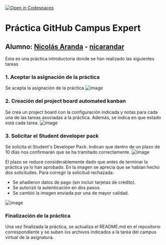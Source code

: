 [![Open in Codespaces](https://classroom.github.com/assets/launch-codespace-2972f46106e565e64193e422d61a12cf1da4916b45550586e14ef0a7c637dd04.svg)](https://classroom.github.com/open-in-codespaces?assignment_repo_id=16111659)
# Práctica GitHub Campus Expert
Alumno: **[Nicolás Aranda](https://campusdoctoradoyposgrado2425.ull.es/user/view.php?id=24251103382)** - [nicarandar](https://github.com/nicarandar)
---
Esta es una práctica introductoria donde se han realizado las siguientes tareas

### 1. Aceptar la asignación de la práctica
Se acepta la asignación de la práctica
![image](https://github.com/user-attachments/assets/ef83a541-3735-4206-b467-d33d3dba836b)


### 2. Creación del project board automated kanban
Se crea un project board con la configuración indicada y notas para cada una de las tareas asociadas a la práctica. Además, se indica en que estado está cada tarea.
![image](https://github.com/user-attachments/assets/33a0166b-c5cc-45ad-9ea1-ebe091cf0703)


### 3. Solicitar el Student developer pack
Se solicita el Student's Developer Pack. Indican que dentro de un plazo de 10 días nos confirmarán que se ha tramitado correctamente.
![image](https://github.com/user-attachments/assets/eb852c41-071d-4416-9373-38b30760d728)

El plazo se reduce considerablemente dado que antes de terminar la práctica ya lo han aprobado. 
En la imagen se aprecia que se habían hecho dos solicitudes. 
Para corregir la solicitud rechazada:
- Se añadieron datos de pago (sin incluir tarjetas de crédito).
- Se autorizó la autenticación en dos pasos.
- Se cambió la imagen enviada por una de mayor calidad.

![image](https://github.com/user-attachments/assets/f9702557-bf82-4eb4-bd2f-9b8781e5b097)


### Finalización de la práctica
Una vez finalizada la práctica, se actualiza el README.md en el repositorio correspondiente y se suben los archivos indicados a la tarea del campus virtual de la asignatura.
